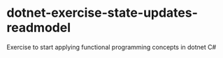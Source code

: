 # dotnet-exercise-state-updates-readmodel
Exercise to start applying functional programming concepts in dotnet C#
